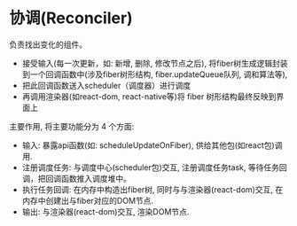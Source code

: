 # 协调(Reconciler)

负责找出变化的组件。

* 接受输入(每一次更新，如: 新增, 删除, 修改节点之后), 将fiber树生成逻辑封装到一个回调函数中(涉及fiber树形结构, fiber.updateQueue队列, 调和算法等),
* 把此回调函数送入scheduler（调度器）进行调度
* 再调用渲染器(如react-dom, react-native等)将 fiber 树形结构最终反映到界面上

主要作用, 将主要功能分为 4 个方面:

* 输入: 暴露api函数(如: scheduleUpdateOnFiber), 供给其他包(如react包)调用.
* 注册调度任务: 与调度中心(scheduler包)交互, 注册调度任务task, 等待任务回调，把回调函数推入调度堆中。
* 执行任务回调: 在内存中构造出fiber树, 同时与与渲染器(react-dom)交互, 在内存中创建出与fiber对应的DOM节点.
* 输出: 与渲染器(react-dom)交互, 渲染DOM节点.
